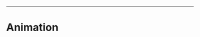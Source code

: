 <meta name="title" content="Animation">
<meta name="type" content="lab">
<meta name="text" content="Animate with graphics functions.">
<meta name="objective" content="be introduced">
<meta name="author" content="keshavsaharia">
<meta name="path" content="introduction">

---

# Animation
